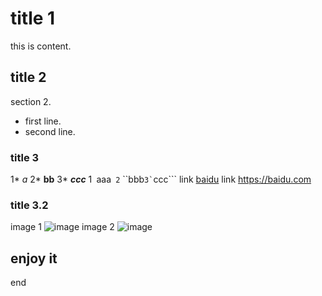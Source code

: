 # title 1
this is content.
## title 2
section 2.
* first line.
* second line.
### title 3
1* *a*
2* **bb**
3* ***ccc***
1` `aaa`
2` ``bbb```
3` ```ccc```
link [baidu](https://baidu.com/)
link https://baidu.com
### title 3.2
image 1
![image](https://user-images.githubusercontent.com/5345608/167260766-7d6053d2-a429-4bff-9e12-02da1ba4c593.png)
image 2
![image](https://user-images.githubusercontent.com/5345608/167260776-f1a22504-5793-4e7c-b404-f5f9d9debc59.png)
## enjoy it
end
